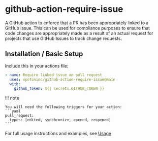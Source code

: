 # github-action-require-issue

A GitHub action to enforce that a PR has been appropriately linked to a GitHub Issue.
This can be used for compliance purposes to ensure that code changes are appropriately
made as a result of an actual request for projects that use GitHub Issues to track
change requests.

## Installation / Basic Setup

Include this in your actions file:
```yaml
- name: Require linked issue on pull request
  uses: spotoninc/github-action-require-issue@main
  with:
    github_token: ${{ secrets.GITHUB_TOKEN }}
```


!!! note

    You will need the following triggers for your action:
    ```yaml
    pull_request:
      types: [edited, synchronize, opened, reopened]
    ```

For full usage instructions and examples, see [Usage][usage]

<!-- links -->
[usage]: usage.md
